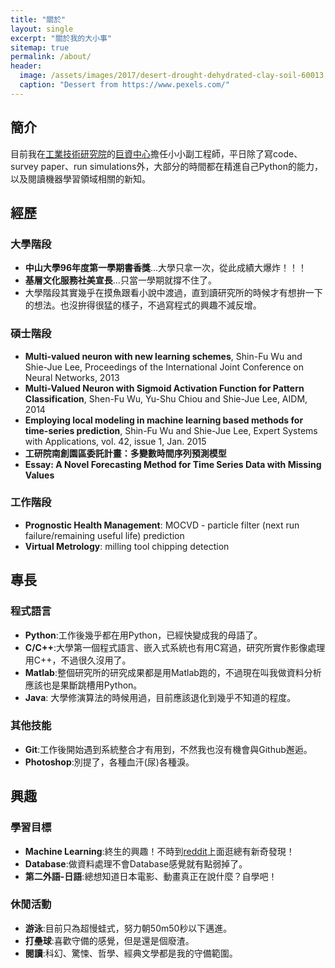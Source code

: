 ```yaml
---
title: "關於"
layout: single
excerpt: "關於我的大小事"
sitemap: true
permalink: /about/
header:
  image: /assets/images/2017/desert-drought-dehydrated-clay-soil-60013.jpeg
  caption: "Dessert from https://www.pexels.com/"
---
```

## 簡介
目前我在[工業技術研究院](https://www.itri.org.tw/)的[巨資中心](https://www.itri.org.tw/chi/Content/Messagess/contents.aspx?SiteID=1&MmmID=620622503266335627)擔任小小副工程師，平日除了寫code、survey paper、run simulations外，大部分的時間都在精進自己Python的能力，以及閱讀機器學習領域相關的新知。

## 經歷
### 大學階段
- **中山大學96年度第一學期書香獎**...大學只拿一次，從此成績大爆炸！！！
- **基層文化服務社美宣長**...只當一學期就撐不住了。
- 大學階段其實幾乎在摸魚跟看小說中渡過，直到讀研究所的時候才有想拚一下的想法。也沒拚得很猛的樣子，不過寫程式的興趣不減反增。

### 碩士階段
- **Multi-valued neuron with new learning schemes**, Shin-Fu Wu and Shie-Jue Lee, Proceedings of the International Joint Conference on Neural Networks, 2013
- **Multi-Valued Neuron with Sigmoid Activation Function for Pattern Classification**, Shen-Fu Wu, Yu-Shu Chiou and Shie-Jue Lee, AIDM, 2014
- **Employing local modeling in machine learning based methods for time-series prediction**, Shin-Fu Wu and Shie-Jue Lee, Expert Systems with Applications, vol. 42, issue 1, Jan. 2015
- **工研院南創園區委託計畫：多變數時間序列預測模型**
- **Essay: A Novel Forecasting Method for Time Series Data with Missing Values**

### 工作階段
- **Prognostic Health Management**: MOCVD - particle filter (next run failure/remaining useful life) prediction
- **Virtual Metrology**: milling tool chipping detection

## 專長
### 程式語言
- **Python**:工作後幾乎都在用Python，已經快變成我的母語了。
- **C/C++**:大學第一個程式語言、嵌入式系統也有用C寫過，研究所實作影像處理用C++，不過很久沒用了。
- **Matlab**:整個研究所的研究成果都是用Matlab跑的，不過現在叫我做資料分析應該也是果斷跳槽用Python。
- **Java**: 大學修演算法的時候用過，目前應該退化到幾乎不知道的程度。

### 其他技能
- **Git**:工作後開始遇到系統整合才有用到，不然我也沒有機會與Github邂逅。
- **Photoshop**:別提了，各種血汗(尿)各種淚。

## 興趣
### 學習目標
- **Machine Learning**:終生的興趣！不時到[reddit](https://www.reddit.com/r/MachineLearning/)上面逛總有新奇發現！
- **Database**:做資料處理不會Database感覺就有點弱掉了。
- **第二外語-日語**:總想知道日本電影、動畫真正在說什麼？自學吧！

### 休閒活動
- **游泳**:目前只為超慢蛙式，努力朝50m50秒以下邁進。
- **打壘球**:喜歡守備的感覺，但是還是個廢渣。
- **閱讀**:科幻、驚悚、哲學、經典文學都是我的守備範圍。
